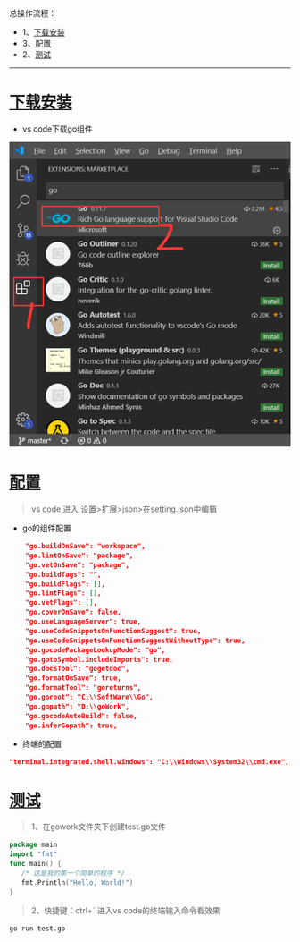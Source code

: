 总操作流程：
- 1、[下载安装](#go-01)
- 3、[配置](#go-02)
- 2、[测试](#go-03)

***

# <a name="go-01" href="#" >下载安装</a>

- vs code下载go组件

![](image/2-1.png)

# <a name="go-02" href="#" >配置</a>

> vs code 进入 设置>扩展>json>在setting.json中编辑

- go的组件配置

```json
    "go.buildOnSave": "workspace",
    "go.lintOnSave": "package",
    "go.vetOnSave": "package",
    "go.buildTags": "",
    "go.buildFlags": [],
    "go.lintFlags": [],
    "go.vetFlags": [],
    "go.coverOnSave": false,
    "go.useLanguageServer": true,
    "go.useCodeSnippetsOnFunctionSuggest": true,
    "go.useCodeSnippetsOnFunctionSuggestWithoutType": true,
    "go.gocodePackageLookupMode": "go",
    "go.gotoSymbol.includeImports": true,
    "go.docsTool": "gogetdoc",
    "go.formatOnSave": true,
    "go.formatTool": "goreturns",
    "go.goroot": "C:\\SoftWare\\Go",
    "go.gopath": "D:\\goWork",
    "go.gocodeAutoBuild": false,
    "go.inferGopath": true,
```

- 终端的配置

```json
"terminal.integrated.shell.windows": "C:\\Windows\\System32\\cmd.exe",
```

# <a name="go-03" href="#" >测试</a>

> 1、在gowork文件夹下创建test.go文件

```go
package main
import "fmt"
func main() {
   /* 这是我的第一个简单的程序 */
   fmt.Println("Hello, World!")
}
```

> 2、快捷键：ctrl+` 进入vs code的终端输入命令看效果

```shell
go run test.go
```

